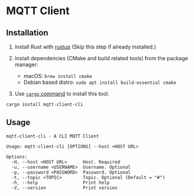 # MQTT Client

## Installation

1. Install Rust with [rustup](https://rustup.rs) (Skip this step if already
   installed.)

2. Install dependencies (CMake and build related tools) from the package
   manager:

   - macOS: `brew install cmake`
   - Debian based distro: `sudo apt install build-essential cmake`

3. Use [`cargo` command](https://crates.io) to install this tool.

```
cargo install mqtt-client-cli
```

## Usage

```
mqtt-client-cli - A CLI MQTT Client

Usage: mqtt-client-cli [OPTIONS] --host <HOST URL>

Options:
  -H, --host <HOST URL>      Host. Required
  -u, --username <USERNAME>  Username. Optional
  -p, --password <PASSWORD>  Password. Optional
  -t, --topic <TOPIC>        Topic. Optional (Default = "#")
  -h, --help                 Print help
  -V, --version              Print version
```
